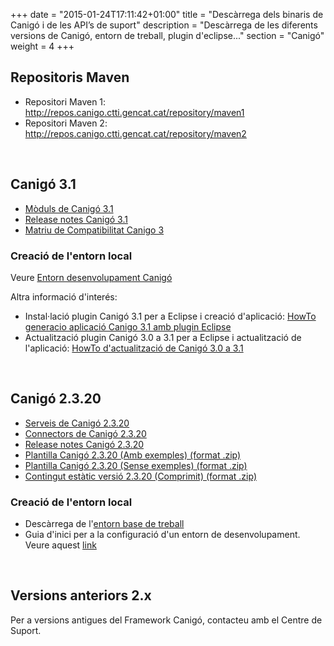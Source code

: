 +++
date        = "2015-01-24T17:11:42+01:00"
title       = "Descàrrega dels binaris de Canigó i de les API’s de suport"
description = "Descàrrega de les diferents versions de Canigó, entorn de treball, plugin d'eclipse..."
section     = "Canigó"
weight		= 4
+++

## Repositoris Maven

+ Repositori Maven 1: http://repos.canigo.ctti.gencat.cat/repository/maven1
+ Repositori Maven 2: http://repos.canigo.ctti.gencat.cat/repository/maven2

<p>&nbsp;</p>

## Canigó 3.1

- [Mòduls de Canigó 3.1](http://repos.canigo.ctti.gencat.cat/repository/maven2/cat/gencat/ctti/)
- [Release notes Canigó 3.1](/canigo-download-related/release-notes-canigo-31)
- [Matriu de Compatibilitat Canigo 3](/canigo-download-related/matrius-compatibilitats)

### Creació de l'entorn local

<!--
- Descàrrega de l'[entorn base de treball](http://repos.canigo.ctti.gencat.cat/repository/maven2/canigo/entorn-treball/canigo3.html) *És necessari realitzar l'upgrade del plugin de Canigó per Eclipse a la versió 1.2.0.
- Guia d'inici per a la configuració d'un entorn de desenvolupament. Veure aquest [link](/canigo-download-related/guia-inici)
-->

Veure [Entorn desenvolupament Canigó](http://canigo.ctti.gencat.cat/canigo/entorn-desenvolupament/)

Altra informació d'interés:

* Instal·lació plugin Canigó 3.1 per a Eclipse i creació d'aplicació: [HowTo generacio aplicació Canigo 3.1 amb plugin Eclipse](/related/canigo/howto/Canigo%20-%20HowTo%20-%20Generacio%20aplicacio%20Canigo%203.1%20amb%20plugin%20Eclipse.pdf)
* Actualització plugin Canigó 3.0 a 3.1 per a Eclipse i actualització de l'aplicació: [HowTo d'actualització de Canigó 3.0 a 3.1](/related/canigo/howto/Canig%C3%B3+-+Howto+-+Actualitzacio+Canig%C3%B3+3.0+a+Canigo+3.1.pdf)

<p>&nbsp;</p>

## Canigó 2.3.20

- [Serveis de Canigó 2.3.20](http://repos.canigo.ctti.gencat.cat/repository/maven2/canigo/)
- [Connectors de Canigó 2.3.20](http://repos.canigo.ctti.gencat.cat/repository/maven2/canigo/connectors/)
- [Release notes Canigó 2.3.20](/canigo-download-related/release-notes-canigo-2)
- [Plantilla Canigó 2.3.20 (Amb exemples) (format .zip)](http://repos.canigo.ctti.gencat.cat/repository/maven2/canigo/plantilla-canigo-inicial/2.3.20/demo-canigo-2.3.20.zip)
- [Plantilla Canigó 2.3.20 (Sense exemples) (format .zip)](http://repos.canigo.ctti.gencat.cat/repository/maven2/canigo/plantilla-canigo-inicial/2.3.20/plantilla-canigo-2.3.20.zip)
- [Contingut estàtic versió 2.3.20 (Comprimit) (format .zip)](http://repos.canigo.ctti.gencat.cat/repository/maven2/canigo/plantilla-canigo-inicial/2.3.20/demo-canigo-static-compress-2.3.20.zip)

### Creació de l'entorn local

- Descàrrega de l'[entorn base de treball](http://repos.canigo.ctti.gencat.cat/repository/maven2/canigo/entorn-treball/canigo.zip)
- Guia d'inici per a la configuració d'un entorn de desenvolupament. Veure aquest [link](/canigo-download-related/guia-inici-canigo2)

<p>&nbsp;</p>

## Versions anteriors 2.x

Per a versions antigues del Framework Canigó, contacteu amb el Centre de Suport.
<p>&nbsp;</p>
